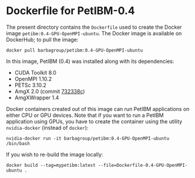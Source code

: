 # Dockerfile for PetIBM-0.4

The present directory contains the `Dockerfile` used to create the Docker image `petibm:0.4-GPU-OpenMPI-ubuntu`.
The Docker image is available on DockerHub; to pull the image:

```shell
docker pull barbagroup/petibm:0.4-GPU-OpenMPI-ubuntu
```

In this image, PetIBM (0.4) was installed along with its dependencies:

* CUDA Toolkit 8.0
* OpenMPI 1.10.2
* PETSc 3.10.2
* AmgX 2.0 (commit [732338c](https://github.com/NVIDIA/AMGX/tree/732338c32e30ad87f9b71244346346f66fc3f735))
* AmgXWrapper 1.4

Docker containers created out of this image can run PetIBM applications on either CPU or GPU devices.
Note that if you want to run a PetIBM application using GPUs, you have to create the container using the utility `nvidia-docker` (instead of `docker`):

```shell
nvidia-docker run -it barbagroup/petibm:0.4-GPU-OpenMPI-ubuntu /bin/bash
```

If you wish to re-build the image locally:

```shell
docker build --tag=mypetibm:latest --file=Dockerfile-0.4-GPU-OpenMPI-ubuntu .
```